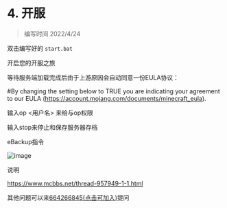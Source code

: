 # 4. 开服
> 编写时间 2022/4/24

双击编写好的 `start.bat` 

开启您的开服之旅

等待服务端加载完成后由于上游原因会自动同意一份EULA协议：

#By changing the setting below to TRUE you are indicating your agreement to our EULA (https://account.mojang.com/documents/minecraft_eula).

输入op <用户名> 来给与op权限

输入stop来停止和保存服务器存档

eBackup指令

![image](https://user-images.githubusercontent.com/71167373/164968105-b7622394-1e2c-41fe-880a-888aeb5f56e4.png)

说明

https://www.mcbbs.net/thread-957949-1-1.html

其他问题可以来[664266845(点击可加入)](https://jq.qq.com/?_wv=1027&k=KAJoy57r)提问
